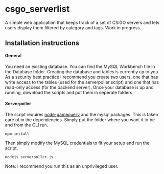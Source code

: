 # csgo_serverlist
A simple web application that keeps track of a set of CS:GO servers and lets users display them filtered by category and tags. Work in progress.
## Installation instructions
#### General
You need an existing database. You can find the MySQL Workbench file in the Database folder. Creating the database and tables is currently up to you. As a security best practice i recommend you create two users, one that has write access to the tables (used for the serverpoller script) and one that has read-only access (for the backend server).
Once your database is up and running, download the scripts and put them in seperate folders.
#### Serverpoller
The script requires [node-gamequery](https://github.com/kurt-stolle/node-gamequery) and the mysql packages. This is taken care of in the dependencies. Simply put the folder where you want it to be and from the CLI run.
```shell
npm install
```
Then simply modify the MySQL credentials to fit your setup and run the script.
```shell
nodejs serverpoller.js
```
Note: I recommend you run this as an unprivileged user.